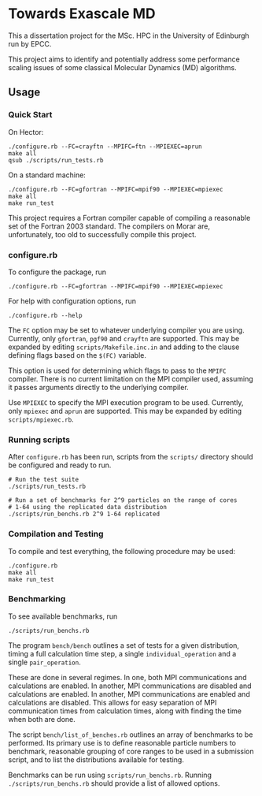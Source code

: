 Towards Exascale MD
===================

This a dissertation project for the MSc.
HPC in the University of Edinburgh run by EPCC.

This project aims to identify and potentially address some performance
scaling issues of some classical Molecular Dynamics (MD) algorithms.


Usage
-----


### Quick Start ###

On Hector:

    ./configure.rb --FC=crayftn --MPIFC=ftn --MPIEXEC=aprun
    make all
    qsub ./scripts/run_tests.rb

On a standard machine:

    ./configure.rb --FC=gfortran --MPIFC=mpif90 --MPIEXEC=mpiexec
    make all
    make run_test


This project requires a Fortran compiler capable of compiling
a reasonable set of the Fortran 2003 standard.
The compilers on Morar are, unfortunately,
too old to successfully compile this project.



### configure.rb ###

To configure the package, run

    ./configure.rb --FC=gfortran --MPIFC=mpif90 --MPIEXEC=mpiexec

For help with configuration options, run

    ./configure.rb --help

The `FC` option may be set to whatever underlying compiler you are using.
Currently, only `gfortran`, `pgf90` and `crayftn` are supported.
This may be expanded by editing `scripts/Makefile.inc.in` and
adding to the clause defining flags based on the `$(FC)` variable.

This option is used for determining which flags to pass
to the `MPIFC` compiler.
There is no current limitation on the MPI compiler used,
assuming it passes arguments directly to the underlying compiler.

Use `MPIEXEC` to specify the MPI execution program to be used.
Currently, only `mpiexec` and `aprun` are supported.
This may be expanded by editing `scripts/mpiexec.rb`.


### Running scripts ###

After `configure.rb` has been run, scripts from the `scripts/` directory
should be configured and ready to run.

    # Run the test suite
    ./scripts/run_tests.rb 

    # Run a set of benchmarks for 2^9 particles on the range of cores
    # 1-64 using the replicated data distribution
    ./scripts/run_benchs.rb 2^9 1-64 replicated


### Compilation and Testing ###

To compile and test everything, the following procedure may be used:

    ./configure.rb
    make all
    make run_test


### Benchmarking ###

To see available benchmarks, run

    ./scripts/run_benchs.rb

The program `bench/bench` outlines a set of tests for a given distribution,
timing a full calculation time step,
a single `individual_operation` and
a single `pair_operation`.

These are done in several regimes. In one, both MPI communications and
calculations are enabled. In another, MPI communications are disabled
and calculations are enabled. In another, MPI communications are
enabled and calculations are disabled.
This allows for easy separation of MPI communication times from
calculation times, along with finding the time when both are done.

The script `bench/list_of_benches.rb` outlines an array of benchmarks
to be performed. Its primary use is to define reasonable particle
numbers to benchmark, reasonable grouping of core ranges to be
used in a submission script, and to list the distributions available
for testing.

Benchmarks can be run using `scripts/run_benchs.rb`.
Running `./scripts/run_benchs.rb` should provide a list of allowed
options.
